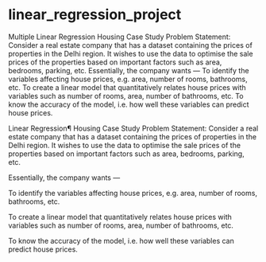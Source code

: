 # linear_regression_project
Multiple Linear Regression Housing Case Study Problem Statement: Consider a real estate company that has a dataset containing the prices of properties in the Delhi region. It wishes to use the data to optimise the sale prices of the properties based on important factors such as area, bedrooms, parking, etc.  Essentially, the company wants —  To identify the variables affecting house prices, e.g. area, number of rooms, bathrooms, etc.  To create a linear model that quantitatively relates house prices with variables such as number of rooms, area, number of bathrooms, etc.  To know the accuracy of the model, i.e. how well these variables can predict house prices.


Linear Regression¶
Housing Case Study
Problem Statement:
Consider a real estate company that has a dataset containing the prices of properties in the Delhi region. It wishes to use the data to optimise the sale prices of the properties based on important factors such as area, bedrooms, parking, etc.

Essentially, the company wants —

To identify the variables affecting house prices, e.g. area, number of rooms, bathrooms, etc.

To create a linear model that quantitatively relates house prices with variables such as number of rooms, area, number of bathrooms, etc.

To know the accuracy of the model, i.e. how well these variables can predict house prices.
